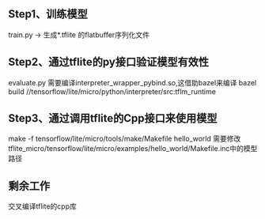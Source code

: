 ## Step1、训练模型
train.py -> 生成*.tflite 的flatbuffer序列化文件

## Step2、通过tflite的py接口验证模型有效性
evaluate.py
需要编译interpreter_wrapper_pybind.so,这借助bazel来编译
bazel build //tensorflow/lite/micro/python/interpreter/src:tflm_runtime

## Step3、通过调用tflite的Cpp接口来使用模型
make -f tensorflow/lite/micro/tools/make/Makefile hello_world
需要修改tflite_micro/tensorflow/lite/micro/examples/hello_world/Makefile.inc中的模型路径

## 剩余工作
交叉编译tflite的cpp库